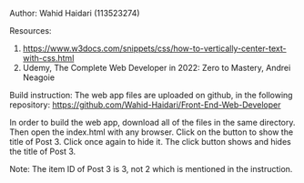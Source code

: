 Author: Wahid Haidari (113523274)

Resources:
1) https://www.w3docs.com/snippets/css/how-to-vertically-center-text-with-css.html
2) Udemy, The Complete Web Developer in 2022: Zero to Mastery, Andrei Neagoie

Build instruction:
The web app files are uploaded on github, in the following repository:
https://github.com/Wahid-Haidari/Front-End-Web-Developer

In order to build the web app, download all of the files in the same directory. Then open the index.html with any browser.
Click on the button to show the title of Post 3. Click once again to hide it. The click button shows and hides the title of Post 3.

Note: The item ID of Post 3 is 3, not 2 which is mentioned in the instruction.
